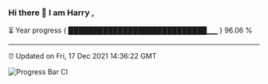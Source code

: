 ### Hi there 👋 I am Harry , 

⏳ Year progress { ████████████████████████████▁▁ } 96.06 %

---

⏰ Updated on Fri, 17 Dec 2021 14:36:22 GMT

![Progress Bar CI](https://github.com/duykhang68/duykhang68/workflows/Progress%20Bar%20CI/badge.svg)
